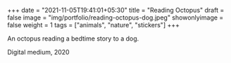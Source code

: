 +++
date = "2021-11-05T19:41:01+05:30"
title = "Reading Octopus"
draft = false
image = "img/portfolio/reading-octopus-dog.jpeg"
showonlyimage = false
weight = 1
tags = ["animals", "nature", "stickers"]
+++

An octopus reading a bedtime story to a dog. 
<!--more-->

Digital medium, 2020
